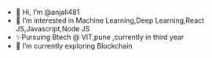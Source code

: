 - 👋 Hi, I’m @anjali481
- 👀 I’m interested in Machine Learning,Deep Learning,React JS,Javascript,Node JS
- ✨Pursuing Btech @ VIT,pune ,currently in third year
- 🌱 I’m currently exploring Blockchain
  

<!---
anjali481/anjali481 is a ✨ special ✨ repository because its `README.md` (this file) appears on your GitHub profile.
You can click the Preview link to take a look at your changes.
--->
